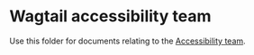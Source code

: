 # Wagtail accessibility team

Use this folder for documents relating to the [Accessibility team](https://github.com/wagtail/wagtail/wiki/Accessibility-team).
